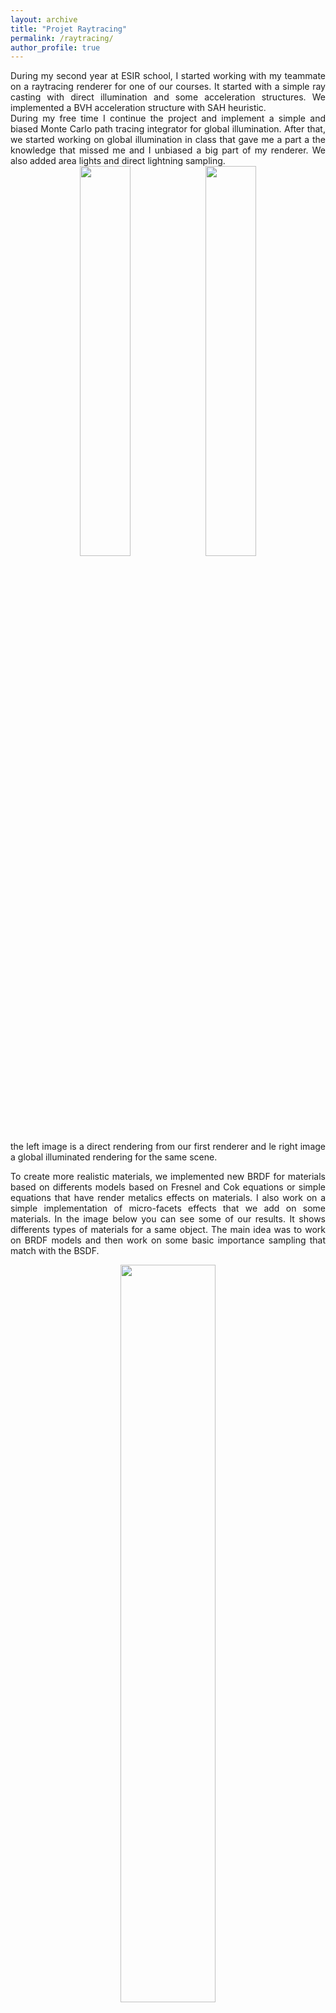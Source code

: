 ```yaml
---
layout: archive
title: "Projet Raytracing"
permalink: /raytracing/
author_profile: true
---
```


<div style="text-align: justify"> 
During my second year at ESIR school, I started working with my teammate on a raytracing renderer for one of our courses. It started with a simple ray casting with direct illumination and some acceleration structures. We implemented a BVH acceleration structure with SAH heuristic.
  
</div>

<div style="text-align: justify"> 
During my free time I continue the project and implement a simple and biased Monte Carlo path tracing integrator for global illumination. After that, we started working on global illumination in class that gave me a part a the knowledge that missed me and I unbiased a big part of my renderer. We also added area lights and direct lightning sampling.
  
</div>

<div style="text-align:center"><img src="https://github.com/iribis/iribis.github.io/blob/master/images/BoatDirect.jpg?raw=true" height="40%" width="40%"/><img src="https://github.com/iribis/iribis.github.io/blob/master/images/boat3500.jpg?raw=true" height="40%" width="40%"/></div>
<div style="text-align: justify"> 
  the left image is a direct rendering from our first renderer and le right image a global illuminated rendering for the same scene.
  
</div>
<div style="text-align: justify"> 
  
To create more realistic materials, we implemented new BRDF for materials based on differents models based on Fresnel and Cok equations or simple equations that have render metalics effects on materials. I also work on a simple implementation of micro-facets effects that we add on some materials. In the image below you can see some of our results. It shows differents types of materials for a same object. The main idea was to work on BRDF models and then work on some basic importance sampling that match with the BSDF.
</div>

<div style="text-align:center"><img src="https://raw.githubusercontent.com/iribis/iribis.github.io/master/images/PokeBoule603.jpg" height="55%" width="55%"/></div>

<div style="text-align: justify"> 
Finally, I worked on an intelligent criterion to stop raytracing recursion. We know that estimator variance decrease proportional to the square root of the number of samples, in that way we determine when the difference of result between a number of samples is still important or if we can consider the result close to converged. We based our criteria on evolution of global image energie that have the following evolution with the number of samples:
</div>
<div style="text-align:center"><img src="https://github.com/iribis/iribis.github.io/blob/master/images/Boat151Energie.PNG?raw=true" height="40%" width="40%"/></div>

<div style="text-align: justify"> 
When I finished my CPU implementation of a path tracer, I wanted to work on a GPU implementation. I worked with CUDA C++ to create a similar renderer to my CPU one. It was a really interesting part for me because GPU programming is not part of my education. With the increase of performance, I added commands to moove the camera in the scene. We can see 2 points of view of the same scene:
<div style="text-align:center"><img src="https://github.com/iribis/iribis.github.io/blob/master/images/GPUcornel.JPG?raw=false" height="50%" width="50%"/><img src="https://github.com/iribis/iribis.github.io/blob/master/images/GPUcornel2.JPG?raw=false" height="50%" width="50%"/></div>
</div>


<div style="text-align: justify"> 
Since october, I started working on unbiaised rendering for a research project. I started by a MIS path tracing with balance and power heuristique on direct lightning. The MIS is a very usefull technique to reduce noise and optimise the combination of diffrent sampling techniques. You can see below 2 diffrents light sampling techniques and the final result with MIS between the two strategies.
</div>
<div style="text-align:center"><img src="https://github.com/iribis/iribis.github.io/blob/master/images/GPUcornel.JPG?raw=false" height="50%" width="50%"/><img src="https://github.com/iribis/iribis.github.io/blob/master/images/GPUcornel2.JPG?raw=false" height="50%" width="50%"/><img src="https://github.com/iribis/iribis.github.io/blob/master/images/GPUcornel2.JPG?raw=false" height="50%" width="50%"/></div>

<div style="text-align: justify"> 
I also worked on an unbised ligth tracing renderer and started working on bi-directional path tracing. You can see the result from ligth tracing and MIS path tracing below for a same scene.
</div>
<div style="text-align:center"><img src="https://github.com/iribis/iribis.github.io/blob/master/images/GPUcornel.JPG?raw=false" height="50%" width="50%"/><img src="https://github.com/iribis/iribis.github.io/blob/master/images/GPUcornel2.JPG?raw=false" height="50%" width="50%"/></div>

I'm cuurently working on bi-directional path tracing using pbrt implementation for a school research project.
